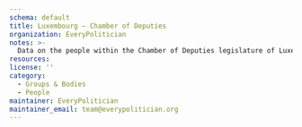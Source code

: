 ```yaml
---
schema: default
title: Luxembourg — Chamber of Deputies
organization: EveryPolitician
notes: >-
  Data on the people within the Chamber of Deputies legislature of Luxembourg.
resources:
license: ''
category:
  - Groups & Bodies
  - People
maintainer: EveryPolitician
maintainer_email: team@everypolitician.org
---
```

